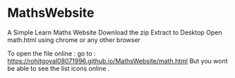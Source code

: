 # MathsWebsite
A Simple Learn Maths Website
Download the zip
Extract to Desktop
Open math.html using chrome or any other browser

To open the file online : 
go to : 
https://rohitgoyal08071996.github.io/MathsWebsite/math.html
But you wont be able to see the list icons online .
